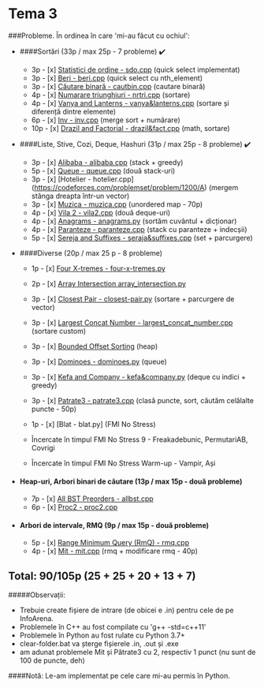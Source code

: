# Tema 3

###Probleme. În ordinea în care 'mi-au făcut cu ochiul':

* ####Sortări (33p / max 25p - 7 probleme) ✔️
	* 3p - [x] [Statistici de ordine - sdo.cpp](https://www.infoarena.ro/problema/sdo) (quick select implementat)
	* 3p - [x] [Beri - beri.cpp](https://www.infoarena.ro/problema/beri) (quick select cu nth_element)
	* 3p - [x] [Căutare binară - cautbin.cpp](https://www.infoarena.ro/problema/cautbin) (cautare binară)
	* 4p - [x] [Numarare triunghiuri - nrtri.cpp](https://www.infoarena.ro/problema/nrtri) (sortare)
	* 4p - [x] [Vanya and Lanterns - vanya&lanterns.cpp](https://codeforces.com/problemset/problem/492/B) (sortare și diferență dintre elemente)
	* 6p - [x] [Inv - inv.cpp](https://www.infoarena.ro/problema/inv) (merge sort + numărare)
	* 10p - [x] [Drazil and Factorial - drazil&fact.cpp](https://codeforces.com/problemset/problem/515/C) (math, sortare)

* ####Liste, Stive, Cozi, Deque, Hashuri (31p / max 25p - 8 probleme) ✔️
	* 3p - [x] [Alibaba - alibaba.cpp](https://www.infoarena.ro/problema/alibaba) (stack + greedy)
	* 5p - [x] [Queue - queue.cpp](https://www.infoarena.ro/problema/queue) (două stack-uri)
	* 3p - [x] [Hotelier - hotelier.cpp] (https://codeforces.com/problemset/problem/1200/A) (mergem stânga dreapta într-un vector)
	* 3p - [x] [Muzica - muzica.cpp](https://www.infoarena.ro/problema/muzica) (unordered map - 70p)
	* 4p - [x] [Vila 2 - vila2.cpp](https://www.infoarena.ro/problema/vila2) (două deque-uri)
	* 4p - [x] [Anagrams - anagrams.py](https://csacademy.com/contest/archive/task/anagrams/statement/) (sortăm cuvântul + dicționar)
	* 4p - [x] [Paranteze - paranteze.cpp](https://www.infoarena.ro/problema/paranteze) (stack cu paranteze + indecșii)
	* 5p - [x] [Sereja and Suffixes - seraja&suffixes.cpp](https://codeforces.com/problemset/problem/368/B) (set + parcurgere)
	
* ####Diverse (20p / max 25 p - 8 probleme)
	* 1p - [x] [Four X-tremes - four-x-tremes.py](https://csacademy.com/contest/interview-archive/task/four-x-tremes/)
	* 2p - [x] [Array Intersection array_intersection.py](https://www.csacademy.com/contest/interview-archive/task/array-intersection/)
	* 3p - [x] [Closest Pair - closest-pair.py](https://csacademy.com/contest/interview-archive/task/closest-pair/) (sortare + parcurgere de vector)
	* 3p - [x] [Largest Concat Number - largest_concat_number.cpp](https://csacademy.com/contest/interview-archive/task/largest-concat-number/) (sortare custom)
	* 3p - [x] [Bounded Offset Sorting](https://csacademy.com/contest/interview-archive/task/Bounded-offset-sorting/) (heap)
	* 3p - [x] [Dominoes - dominoes.py](https://csacademy.com/contest/archive/task/dominoes/statement/) (queue)
	* 3p - [x] [Kefa and Company - kefa&company.py](https://codeforces.com/contest/580/problem/B) (deque cu indici + greedy)
	* 3p - [x] [Patrate3 - patrate3.cpp](https://www.infoarena.ro/problema/patrate3) (clasă puncte, sort, căutăm celălalte puncte - 50p)
	
	* 1p - [x] [Blat - blat.py] (FMI No Stress)
	* Încercate în timpul FMI No Stress 9 - Freakadebunic, PermutariAB, Covrigi
	* Încercate în timpul FMI No Stress Warm-up - Vampir, Ași

* #### Heap-uri, Arbori binari de căutare (13p / max 15p - două probleme)
	* 7p - [x] [All BST Preorders - allbst.cpp](https://csacademy.com/contest/interview-archive/task/all-bst-preorders/)
	* 6p - [x] [Proc2 - proc2.cpp](https://www.infoarena.ro/problema/proc2)

* #### Arbori de intervale, RMQ (9p / max 15p - două probleme)
	* 5p - [x] [Range Minimum Query (RmQ) - rmq.cpp](https://www.infoarena.ro/problema/rmq)
	* 4p - [x] [Mit - mit.cpp](https://www.infoarena.ro/problema/mit) (rmq + modificare rmq - 40p)

## Total: 90/105p (25 + 25 + 20 + 13 + 7)

#####Observații:
* Trebuie create fișiere de intrare (de obicei e <numele-problemei>.in) pentru cele de pe InfoArena.
* Problemele în C++ au fost compilate cu 'g++ -std=c++11'
* Problemele în Python au fost rulate cu Python 3.7+
* clear-folder.bat va șterge fișierele .in, .out și .exe
* am adunat problemele Mit și Pătrate3 cu 2, respectiv 1 punct (nu sunt de 100 de puncte, deh)

	
	
####Notă: Le-am implementat pe cele care mi-au permis în Python.
